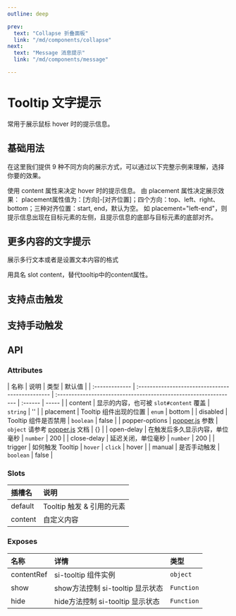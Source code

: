 ```yaml
---
outline: deep

prev:
  text: "Collapse 折叠面板"
  link: "/md/components/collapse"
next:
  text: "Message 消息提示"
  link: "/md/components/message"

---
```


# Tooltip 文字提示

常用于展示鼠标 hover 时的提示信息。

## 基础用法

在这里我们提供 9 种不同方向的展示方式，可以通过以下完整示例来理解，选择你要的效果。

使用 content 属性来决定 hover 时的提示信息。 由 placement 属性决定展示效果： placement属性值为：[方向]-[对齐位置]；四个方向：top、left、right、bottom；三种对齐位置：start, end，默认为空。 如 placement="left-end"，则提示信息出现在目标元素的左侧，且提示信息的底部与目标元素的底部对齐。

<preview path="../../demo/Tooltip/Basic.vue" title="基础用法" description="Tooltip 组件基础用法"></preview>

## 更多内容的文字提示

展示多行文本或者是设置文本内容的格式

用具名 slot content，替代tooltip中的content属性。

<preview path="../../demo/Tooltip/Content.vue" title="更多内容的文字提示" description="Tooltip 更多内容的文字提示"></preview>

## 支持点击触发

<preview path="../../demo/Tooltip/Trigger.vue" title="支持点击触发" description="Tooltip 支持点击触发"></preview>

## 支持手动触发

<preview path="../../demo/Tooltip/Manual.vue" title="支持手动触发" description="Tooltip 支持手动触发"></preview>

## API

### Attributes

| 名称           | 说明                                             | 类型                                                             | 默认值  |
| :------------- | :----------------------------------------------- | :--------------------------------------------------------------- | :------ | ----- |
| content        | 显示的内容，也可被 `slot#content` 覆盖           | `string`                                                         | ''      |
| placement      | Tooltip 组件出现的位置                           | `enum`                                                           | bottom  |
| disabled       | Tooltip 组件是否禁用                             | `boolean`                                                        | false   |
| popper-options | [popper.js](https://popper.js.org/docs/v2/) 参数 | `object` 请参考 [popper.js](https://popper.js.org/docs/v2/) 文档 | {}      |
| open-delay     | 在触发后多久显示内容，单位毫秒                   | `number`                                                         | 200     |
| close-delay    | 延迟关闭，单位毫秒                               | `number`                                                         | 200     |
| trigger        | 如何触发 Tooltip                                 | `hover`                                                          | `click` | hover |
| manual         | 是否手动触发                                     | `boolean`                                                        | false   |

### Slots

| 插槽名  | 说明                      |
| :------ | :------------------------ |
| default | Tooltip 触发 & 引用的元素 |
| content | 自定义内容                |

### Exposes

| 名称       | 详情                             | 类型       |
| :--------- | :------------------------------- | :--------- |
| contentRef | si-tooltip 组件实例              | `object`   |
| show       | show方法控制 si-tooltip 显示状态 | `Function` |
| hide       | hide方法控制 si-tooltip 显示状态 | `Function` |
